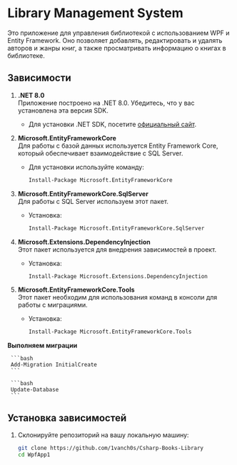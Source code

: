 # Library Management System

Это приложение для управления библиотекой с использованием WPF и Entity Framework. Оно позволяет добавлять, редактировать и удалять авторов и жанры книг, а также просматривать информацию о книгах в библиотеке.

## Зависимости

1. **.NET 8.0**  
   Приложение построено на .NET 8.0. Убедитесь, что у вас установлена эта версия SDK.
   - Для установки .NET SDK, посетите [официальный сайт](https://dotnet.microsoft.com/download).

2. **Microsoft.EntityFrameworkCore**  
   Для работы с базой данных используется Entity Framework Core, который обеспечивает взаимодействие с SQL Server.
   - Для установки используйте команду:
     ```bash
     Install-Package Microsoft.EntityFrameworkCore

     ```

3. **Microsoft.EntityFrameworkCore.SqlServer**  
   Для работы с SQL Server используем этот пакет.
   - Установка:
     ```bash
     Install-Package Microsoft.EntityFrameworkCore.SqlServer
     ```

4. **Microsoft.Extensions.DependencyInjection**  
   Этот пакет используется для внедрения зависимостей в проект.
   - Установка:
     ```bash
     Install-Package Microsoft.Extensions.DependencyInjection
     ```

5. **Microsoft.EntityFrameworkCore.Tools**  
   Этот пакет необходим для использования команд в консоли для работы с миграциями.
   - Установка:
     ```bash
     Install-Package Microsoft.EntityFrameworkCore.Tools
     ```
**Выполняем миграции**  

     ```bash
     Add-Migration InitialCreate
     ```
     
     ```bash
     Update-Database
     ```
## Установка зависимостей

1. Склонируйте репозиторий на вашу локальную машину:
   ```bash
   git clone https://github.com/1vanch0s/Csharp-Books-Library
   cd WpfApp1
